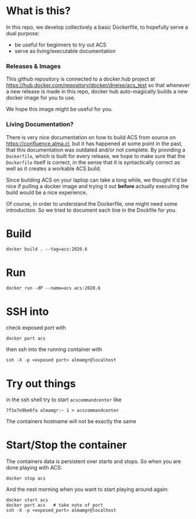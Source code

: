 # What is this?

In this repo, we develop collectively a basic Dockerfile, to hopefully serve a dual purpose:
 - be useful for beginners to try out ACS
 - serve as living/executable documentation

### Releases & Images

This github repository is connected to a docker.hub project at <https://hub.docker.com/repository/docker/dneise/acs_test>
so that whenever a new release is made in this repo, docker hub auto-magically builds
a new docker image for you to use.

We hope this image might be useful for you.

### Living Documentation?

There is very nice documentation on how to build ACS from source on <https://confluence.alma.cl>,
but it has happened at some point in the past, that this documentation was outdated and/or not complete.
By providing a `Dockerfile`, which is built for every release, we hope to make sure that the `Dockerfile`
itself is correct, in the sense that it is syntactically correct as well as it creates a workable ACS build.

Since building ACS on your laptop can take a long while, we thought it'd be nice
if pulling a docker image and trying it out **before** actually executing the build
would be a nice experience.

Of course, in order to understand the Dockerfile, one might need some introduction.
So we tried to document each line in the Dockfile for you.




# Build

    docker build . --tag=acs:2020.6

# Run

    docker run -dP --name=acs acs:2020.6

# SSH into

check exposed port with

    docker port acs

then ssh into the running container with

    ssh -X -p <exposed port> almamgr@localhost

# Try out things

in the ssh shell try to start `acscommandcenter` like

    7f1e7e9be6fa almamgr:~ 1 > acscommandcenter

The containers hostname will not be exactly the same

# Start/Stop the container

The containers data is persistent over starts and stops. So when you are done playing with ACS:

    docker stop acs

And the next morning when you want to start playing around again:

    docker start acs
    docker port acs   # take note of port
    ssh -X -p <exposed_port> almamgr@localhost

